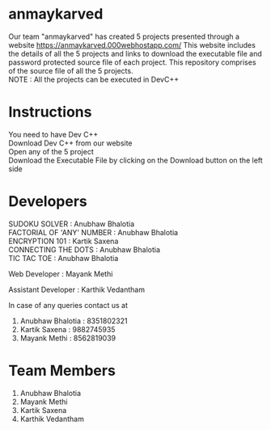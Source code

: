 # anmaykarved
Our team "anmaykarved" has created 5 projects presented through a website https://anmaykarved.000webhostapp.com/ 
This website includes the details of all the 5 projects and links to download the executable file and password protected source file of each project.
This repository comprises of the source file of all the 5 projects.  
NOTE : All the projects can be executed in DevC++  

# Instructions
You need to have Dev C++   
Download Dev C++ from our website   
Open any of the 5 project  
Download the Executable File by clicking on the Download button on the left side

# Developers
SUDOKU SOLVER : Anubhaw Bhalotia  
FACTORIAL OF 'ANY' NUMBER : Anubhaw Bhalotia    
ENCRYPTION 101 : Kartik Saxena    
CONNECTING THE DOTS : Anubhaw Bhalotia  
TIC TAC TOE : Anubhaw Bhalotia  

Web Developer : Mayank Methi

Assistant Developer : Karthik Vedantham

In case of any queries contact us at   
1. Anubhaw Bhalotia : 8351802321  
2. Kartik Saxena : 9882745935  
3. Mayank Methi : 8562819039  

# Team Members
1. Anubhaw Bhalotia
2. Mayank Methi
3. Kartik Saxena
4. Karthik Vedantham
